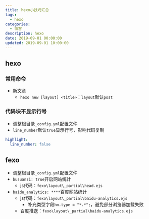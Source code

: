 ```yaml
---
title: hexo小技巧汇总
tags:
  - hexo
categories:
  - 博客
description: hexo
date: 2019-09-01 00:00:00
updated: 2019-09-01 10:00:00
---
```


## hexo

### 常用命令

+ 新文章
  + `hexo new [layout] <title>`：`layout`默认`post`

### 代码块不显示行号

+ 调整根目录`_config.yml`配置文件
+ `line_number`默认`true`显示行号，影响代码复制

```yml
highlight:
  line_number: false
```

## fexo

+ 调整根目录`_config.yml`配置文件
+ `busuanzi: true`开启网站统计
  + js代码：`fexo\layout\_partial\head.ejs`
+ `baidu_analytics: ****`百度网站统计
  + js代码：`fexo\layout\_partial\baidu-analytics.ejs`
    + 补充类型字段`hm.type = "*.*";`，避免部分浏览器加载失败
  + 百度推送：`fexo\layout\_partial\baidu-analytics.ejs`
